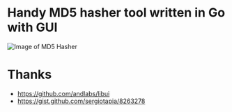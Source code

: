 # Handy MD5 hasher tool written in Go with GUI

![Image of MD5 Hasher](https://lh3.googleusercontent.com/0x3mxVujv_NwqPg2LX1S_tIOiO_nsJWLbksWn0RI_0C_TTNWJ7JZXUWsSOt4D9yWU8duTGSo07rpv8X6eVIDzFI0KpyIy5fiGNrlzYWyetFUWLpXyD_kbk9Fohvr3mvN6nWjNqfNnluaWdsBj2sfrryMhd6TyrcSEip__Y4hKO1rX0YotsIobkJFqAWuY0GcmkozTm5yK7uv2ZszOBNrVOMZVrv2LblVyWOLRX_U7WvVm6SjKVmrw701IaQglfJIwLI2r6v2msCeSBUG5kJTRWJo_y-E7vDodw6bf1-N9YOyPg-hFTExC__HT3zNxV4XnMRoTyR1ZkYsh9jMG6d2_5HHSsGFeRe4_7GTlVS92V_sgXgm_0j7i1sU7HSiHKejwnKUI1L4d0H5XY4uZ7f16B6to_ET4lI7zMewAJnMjh3uBjnOWS_jMTgS058BWOwVjT1CxzgT-CD8ruAbE_wTP62mECPVqww18FbMaLC0Q35qq8BkunypBYVcS3zg6naChnqT_kl1D20-7nS_e2Yxbh9ICvgQ7joIZJb_k1BPLsmcVqOx5YrDalqWZ_0ZwCi8ELIHO3oWOm3wIQ3UaMSICVsUCeW6nCKI5MDbSNDOOOIjkOsGQpUJTPcM0Ll9TRUPIKW9OHK-VI3a4K7E-qhH-HUEbIOKLZA6YB6nsVT3fg=w345-h217-no)

# Thanks
  * https://github.com/andlabs/libui
  * https://gist.github.com/sergiotapia/8263278
